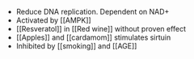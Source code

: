 - Reduce DNA replication. Dependent on NAD+
- Activated by [[AMPK]]
- [[Resveratol]] in [[Red wine]] without proven effect 
- [[Apples]] and [[cardamom]] stimulates sirtuin
- Inhibited by [[smoking]] and [[AGE]]